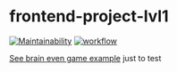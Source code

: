 # frontend-project-lvl1

[![Maintainability](https://api.codeclimate.com/v1/badges/a99a88d28ad37a79dbf6/maintainability)](https://codeclimate.com/github/codeclimate/codeclimate/maintainability)
[![workflow](https://github.com/syamnich/frontend-project-lvl1/actions/workflows/node.js.yml/badge.svg)](https://github.com/syamnich/frontend-project-lvl1/actions/workflows/node.js.yml)

[See brain even game example](https://asciinema.org/a/406465)
just to test
